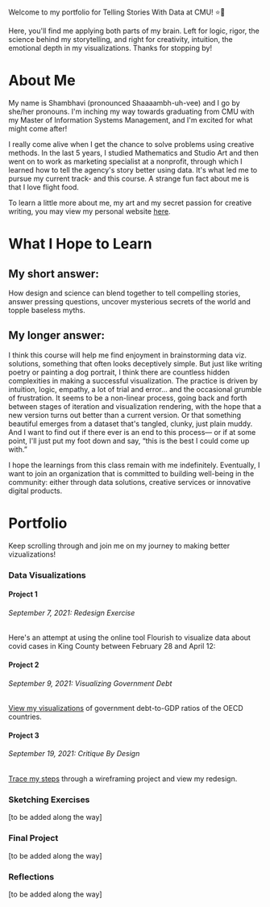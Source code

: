 Welcome to my portfolio for Telling Stories With Data at CMU! ⭐🌳

Here, you'll find me applying both parts of my brain. Left for logic, rigor, the science behind my storytelling, and right for creativity, intuition, the emotional depth in my visualizations. Thanks for stopping by!

# About Me 
My name is Shambhavi (pronounced Shaaaambh-uh-vee) and I go by she/her pronouns. I'm inching my way towards graduating from CMU with my Master of Information Systems Management, and I'm excited for what might come after! 

I really come alive when I get the chance to solve problems using creative methods. In the last 5 years, I studied Mathematics and Studio Art and then went on to work as marketing specialist at a nonprofit, through which I learned how to tell the agency's story better using data. It's what led me to pursue my current track- and this course. A strange fun fact about me is that I love flight food. 

To learn a little more about me, my art and my secret passion for creative writing, you may view my personal website [here](https://www.shampoodleshams.com/).

# What I Hope to Learn
## My short answer:
How design and science can blend together to tell compelling stories, answer pressing questions, uncover mysterious secrets of the world and topple baseless myths. 

## My longer answer:
I think this course will help me find enjoyment in brainstorming data viz. solutions, something that often looks deceptively simple. But just like writing poetry or painting a dog portrait, I think there are countless hidden complexities in making a successful visualization. The practice is driven by intuition, logic, empathy, a lot of trial and error... and the occasional grumble of frustration. It seems to be a non-linear process, going back and forth between stages of iteration and visualization rendering, with the hope that a new version turns out better than a current version. Or that something beautiful emerges from a dataset that's tangled, clunky, just plain muddy. And I want to find out if there ever is an end to this process— or if at some point, I'll just put my foot down and say, “this is the best I could come up with.”

I hope the learnings from this class remain with me indefinitely. Eventually, I want to join an organization that is committed to building well-being in the community: either through data solutions, creative services or innovative digital products. 

# Portfolio
Keep scrolling through and join me on my journey to making better vizualizations!

### Data Visualizations

#### Project 1
###### September 7, 2021: Redesign Exercise
Here's an attempt at using the online tool Flourish to visualize data about covid cases in King County between February 28 and April 12:
<div class="flourish-embed flourish-chart" data-src="visualisation/7205616"><script src="https://public.flourish.studio/resources/embed.js"></script></div>

#### Project 2
###### September 9, 2021: Visualizing Government Debt
[View my visualizations](/dataviz2.md) of government debt-to-GDP ratios of the OECD countries. 

#### Project 3
###### September 19, 2021: Critique By Design
[Trace my steps](/dataviz3&4.md) through a wireframing project and view my redesign.

### Sketching Exercises
[to be added along the way]

### Final Project
[to be added along the way]

### Reflections
[to be added along the way]

